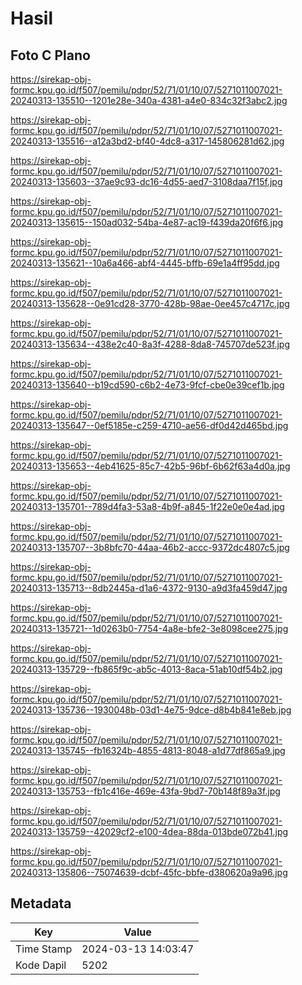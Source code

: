 # Hasil

## Foto C Plano

https://sirekap-obj-formc.kpu.go.id/f507/pemilu/pdpr/52/71/01/10/07/5271011007021-20240313-135510--1201e28e-340a-4381-a4e0-834c32f3abc2.jpg

https://sirekap-obj-formc.kpu.go.id/f507/pemilu/pdpr/52/71/01/10/07/5271011007021-20240313-135516--a12a3bd2-bf40-4dc8-a317-145806281d62.jpg

https://sirekap-obj-formc.kpu.go.id/f507/pemilu/pdpr/52/71/01/10/07/5271011007021-20240313-135603--37ae9c93-dc16-4d55-aed7-3108daa7f15f.jpg

https://sirekap-obj-formc.kpu.go.id/f507/pemilu/pdpr/52/71/01/10/07/5271011007021-20240313-135615--150ad032-54ba-4e87-ac19-f439da20f6f6.jpg

https://sirekap-obj-formc.kpu.go.id/f507/pemilu/pdpr/52/71/01/10/07/5271011007021-20240313-135621--10a6a466-abf4-4445-bffb-69e1a4ff95dd.jpg

https://sirekap-obj-formc.kpu.go.id/f507/pemilu/pdpr/52/71/01/10/07/5271011007021-20240313-135628--0e91cd28-3770-428b-98ae-0ee457c4717c.jpg

https://sirekap-obj-formc.kpu.go.id/f507/pemilu/pdpr/52/71/01/10/07/5271011007021-20240313-135634--438e2c40-8a3f-4288-8da8-745707de523f.jpg

https://sirekap-obj-formc.kpu.go.id/f507/pemilu/pdpr/52/71/01/10/07/5271011007021-20240313-135640--b19cd590-c6b2-4e73-9fcf-cbe0e39cef1b.jpg

https://sirekap-obj-formc.kpu.go.id/f507/pemilu/pdpr/52/71/01/10/07/5271011007021-20240313-135647--0ef5185e-c259-4710-ae56-df0d42d465bd.jpg

https://sirekap-obj-formc.kpu.go.id/f507/pemilu/pdpr/52/71/01/10/07/5271011007021-20240313-135653--4eb41625-85c7-42b5-96bf-6b62f63a4d0a.jpg

https://sirekap-obj-formc.kpu.go.id/f507/pemilu/pdpr/52/71/01/10/07/5271011007021-20240313-135701--789d4fa3-53a8-4b9f-a845-1f22e0e0e4ad.jpg

https://sirekap-obj-formc.kpu.go.id/f507/pemilu/pdpr/52/71/01/10/07/5271011007021-20240313-135707--3b8bfc70-44aa-46b2-accc-9372dc4807c5.jpg

https://sirekap-obj-formc.kpu.go.id/f507/pemilu/pdpr/52/71/01/10/07/5271011007021-20240313-135713--8db2445a-d1a6-4372-9130-a9d3fa459d47.jpg

https://sirekap-obj-formc.kpu.go.id/f507/pemilu/pdpr/52/71/01/10/07/5271011007021-20240313-135721--1d0263b0-7754-4a8e-bfe2-3e8098cee275.jpg

https://sirekap-obj-formc.kpu.go.id/f507/pemilu/pdpr/52/71/01/10/07/5271011007021-20240313-135729--fb865f9c-ab5c-4013-8aca-51ab10df54b2.jpg

https://sirekap-obj-formc.kpu.go.id/f507/pemilu/pdpr/52/71/01/10/07/5271011007021-20240313-135736--1930048b-03d1-4e75-9dce-d8b4b841e8eb.jpg

https://sirekap-obj-formc.kpu.go.id/f507/pemilu/pdpr/52/71/01/10/07/5271011007021-20240313-135745--fb16324b-4855-4813-8048-a1d77df865a9.jpg

https://sirekap-obj-formc.kpu.go.id/f507/pemilu/pdpr/52/71/01/10/07/5271011007021-20240313-135753--fb1c416e-469e-43fa-9bd7-70b148f89a3f.jpg

https://sirekap-obj-formc.kpu.go.id/f507/pemilu/pdpr/52/71/01/10/07/5271011007021-20240313-135759--42029cf2-e100-4dea-88da-013bde072b41.jpg

https://sirekap-obj-formc.kpu.go.id/f507/pemilu/pdpr/52/71/01/10/07/5271011007021-20240313-135806--75074639-dcbf-45fc-bbfe-d380620a9a96.jpg


## Metadata

| Key        | Value               |
| ---------- | ------------------- |
| Time Stamp | 2024-03-13 14:03:47 |
| Kode Dapil | 5202                |



